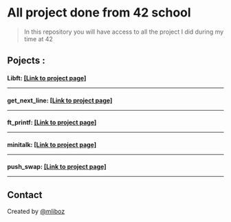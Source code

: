 # All project done from 42 school
> In this repository you will have access to all the project I did during my time at 42

## Pojects :
#### Libft: [[Link to project page]](libft/)  <br/> <hr/>
#### get_next_line:  [[Link to project page]](get_next_line/)  <br/> <hr/>
#### ft_printf:  [[Link to project page]](ft_printf/)  <br/> <hr/>
#### minitalk:  [[Link to project page]](minitalk/)  <br/> <hr/>
#### push_swap:  [[Link to project page]](push_swap/)  <br/> <hr/>

## Contact
Created by [@mliboz](https://github.com/MaxenceLiboz)

